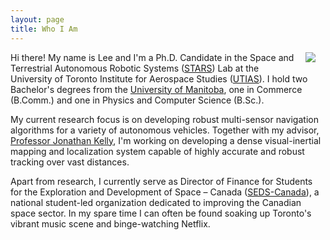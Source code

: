 ```yaml
---
layout: page
title: Who I Am
---
```


<img src="{{ site.url }}/assets/pics/headshot.JPG" style="float: right; margin-right: 1rem; margin-left: 1rem; margin-bottom:1rem"/>

Hi there! My name is Lee and I'm a Ph.D. Candidate in the Space and Terrestrial Autonomous Robotic Systems (<a href="http://stars.utias.utoronto.ca/">STARS</a>) Lab at the University of Toronto Institute for Aerospace Studies (<a href="http://utias.utoronto.ca/">UTIAS</a>). I hold two Bachelor's degrees from the <a href="http://umanitoba.ca">University of Manitoba</a>, one in Commerce (B.Comm.) and one in Physics and Computer Science (B.Sc.).

My current research focus is on developing robust multi-sensor navigation algorithms for a variety of autonomous vehicles. Together with my advisor, <a href="http://jonathankelly.info">Professor Jonathan Kelly</a>, I'm working on developing a dense visual-inertial mapping and localization system capable of highly accurate and robust tracking over vast distances.

Apart from research, I currently serve as Director of Finance for Students for the Exploration and Development of Space &ndash; Canada (<a href="http://seds.ca">SEDS-Canada</a>), a national student-led organization dedicated to improving the Canadian space sector. In my spare time I can often be found soaking up Toronto's vibrant music scene and binge-watching Netflix.